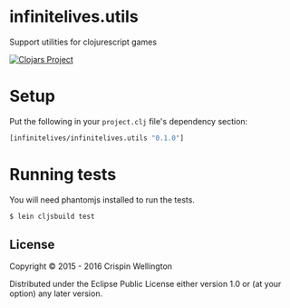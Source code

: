 # infinitelives.utils
Support utilities for clojurescript games

[![Clojars Project](https://img.shields.io/clojars/v/infinitelives/infinitelives.utils.svg)](https://clojars.org/infinitelives/infinitelives.utils)

# Setup

Put the following in your `project.clj` file's dependency section:

```clojure
[infinitelives/infinitelives.utils "0.1.0"]
```

# Running tests

You will need phantomjs installed to run the tests.

```bash
$ lein cljsbuild test
```

## License

Copyright © 2015 - 2016 Crispin Wellington

Distributed under the Eclipse Public License either version 1.0 or (at your option) any later version.
